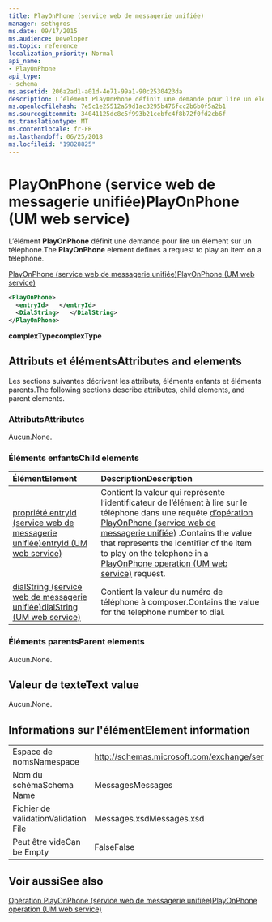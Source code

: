 ```yaml
---
title: PlayOnPhone (service web de messagerie unifiée)
manager: sethgros
ms.date: 09/17/2015
ms.audience: Developer
ms.topic: reference
localization_priority: Normal
api_name:
- PlayOnPhone
api_type:
- schema
ms.assetid: 206a2ad1-a01d-4e71-99a1-90c2530423da
description: L’élément PlayOnPhone définit une demande pour lire un élément sur un téléphone.
ms.openlocfilehash: 7e5c1e25512a59d1ac3295b476fcc2b6b0f5a2b1
ms.sourcegitcommit: 34041125dc8c5f993b21cebfc4f8b72f0fd2cb6f
ms.translationtype: MT
ms.contentlocale: fr-FR
ms.lasthandoff: 06/25/2018
ms.locfileid: "19828825"
---
```

# <a name="playonphone-um-web-service"></a><span data-ttu-id="d9a18-103">PlayOnPhone (service web de messagerie unifiée)</span><span class="sxs-lookup"><span data-stu-id="d9a18-103">PlayOnPhone (UM web service)</span></span>

<span data-ttu-id="d9a18-104">L’élément **PlayOnPhone** définit une demande pour lire un élément sur un téléphone.</span><span class="sxs-lookup"><span data-stu-id="d9a18-104">The **PlayOnPhone** element defines a request to play an item on a telephone.</span></span> 
  
[<span data-ttu-id="d9a18-105">PlayOnPhone (service web de messagerie unifiée)</span><span class="sxs-lookup"><span data-stu-id="d9a18-105">PlayOnPhone (UM web service)</span></span>](playonphone-um-web-service.md)
  
```xml
<PlayOnPhone>
  <entryId>   </entryId>
  <DialString>   </DialString>
</PlayOnPhone>
```

 <span data-ttu-id="d9a18-106">**complexType**</span><span class="sxs-lookup"><span data-stu-id="d9a18-106">**complexType**</span></span>
## <a name="attributes-and-elements"></a><span data-ttu-id="d9a18-107">Attributs et éléments</span><span class="sxs-lookup"><span data-stu-id="d9a18-107">Attributes and elements</span></span>

<span data-ttu-id="d9a18-108">Les sections suivantes décrivent les attributs, éléments enfants et éléments parents.</span><span class="sxs-lookup"><span data-stu-id="d9a18-108">The following sections describe attributes, child elements, and parent elements.</span></span>
  
### <a name="attributes"></a><span data-ttu-id="d9a18-109">Attributs</span><span class="sxs-lookup"><span data-stu-id="d9a18-109">Attributes</span></span>

<span data-ttu-id="d9a18-110">Aucun.</span><span class="sxs-lookup"><span data-stu-id="d9a18-110">None.</span></span>
  
### <a name="child-elements"></a><span data-ttu-id="d9a18-111">Éléments enfants</span><span class="sxs-lookup"><span data-stu-id="d9a18-111">Child elements</span></span>

|<span data-ttu-id="d9a18-112">**Élément**</span><span class="sxs-lookup"><span data-stu-id="d9a18-112">**Element**</span></span>|<span data-ttu-id="d9a18-113">**Description**</span><span class="sxs-lookup"><span data-stu-id="d9a18-113">**Description**</span></span>|
|:-----|:-----|
|[<span data-ttu-id="d9a18-114">propriété entryId (service web de messagerie unifiée)</span><span class="sxs-lookup"><span data-stu-id="d9a18-114">entryId (UM web service)</span></span>](entryid-um-web-service.md) <br/> |<span data-ttu-id="d9a18-115">Contient la valeur qui représente l’identificateur de l’élément à lire sur le téléphone dans une requête [d’opération PlayOnPhone (service web de messagerie unifiée)](playonphone-operation-um-web-service.md) .</span><span class="sxs-lookup"><span data-stu-id="d9a18-115">Contains the value that represents the identifier of the item to play on the telephone in a [PlayOnPhone operation (UM web service)](playonphone-operation-um-web-service.md) request.</span></span>  <br/> |
|[<span data-ttu-id="d9a18-116">dialString (service web de messagerie unifiée)</span><span class="sxs-lookup"><span data-stu-id="d9a18-116">dialString (UM web service)</span></span>](dialstring-um-web-service.md) <br/> |<span data-ttu-id="d9a18-117">Contient la valeur du numéro de téléphone à composer.</span><span class="sxs-lookup"><span data-stu-id="d9a18-117">Contains the value for the telephone number to dial.</span></span>  <br/> |
   
### <a name="parent-elements"></a><span data-ttu-id="d9a18-118">Éléments parents</span><span class="sxs-lookup"><span data-stu-id="d9a18-118">Parent elements</span></span>

<span data-ttu-id="d9a18-119">Aucun.</span><span class="sxs-lookup"><span data-stu-id="d9a18-119">None.</span></span>
  
## <a name="text-value"></a><span data-ttu-id="d9a18-120">Valeur de texte</span><span class="sxs-lookup"><span data-stu-id="d9a18-120">Text value</span></span>

<span data-ttu-id="d9a18-121">Aucun.</span><span class="sxs-lookup"><span data-stu-id="d9a18-121">None.</span></span>
  
## <a name="element-information"></a><span data-ttu-id="d9a18-122">Informations sur l'élément</span><span class="sxs-lookup"><span data-stu-id="d9a18-122">Element information</span></span>

|||
|:-----|:-----|
|<span data-ttu-id="d9a18-123">Espace de noms</span><span class="sxs-lookup"><span data-stu-id="d9a18-123">Namespace</span></span>  <br/> |http://schemas.microsoft.com/exchange/services/2006/messages  <br/> |
|<span data-ttu-id="d9a18-124">Nom du schéma</span><span class="sxs-lookup"><span data-stu-id="d9a18-124">Schema Name</span></span>  <br/> |<span data-ttu-id="d9a18-125">Messages</span><span class="sxs-lookup"><span data-stu-id="d9a18-125">Messages</span></span>  <br/> |
|<span data-ttu-id="d9a18-126">Fichier de validation</span><span class="sxs-lookup"><span data-stu-id="d9a18-126">Validation File</span></span>  <br/> |<span data-ttu-id="d9a18-127">Messages.xsd</span><span class="sxs-lookup"><span data-stu-id="d9a18-127">Messages.xsd</span></span>  <br/> |
|<span data-ttu-id="d9a18-128">Peut être vide</span><span class="sxs-lookup"><span data-stu-id="d9a18-128">Can be Empty</span></span>  <br/> |<span data-ttu-id="d9a18-129">False</span><span class="sxs-lookup"><span data-stu-id="d9a18-129">False</span></span>  <br/> |
   
## <a name="see-also"></a><span data-ttu-id="d9a18-130">Voir aussi</span><span class="sxs-lookup"><span data-stu-id="d9a18-130">See also</span></span>



[<span data-ttu-id="d9a18-131">Opération PlayOnPhone (service web de messagerie unifiée)</span><span class="sxs-lookup"><span data-stu-id="d9a18-131">PlayOnPhone operation (UM web service)</span></span>](playonphone-operation-um-web-service.md)

